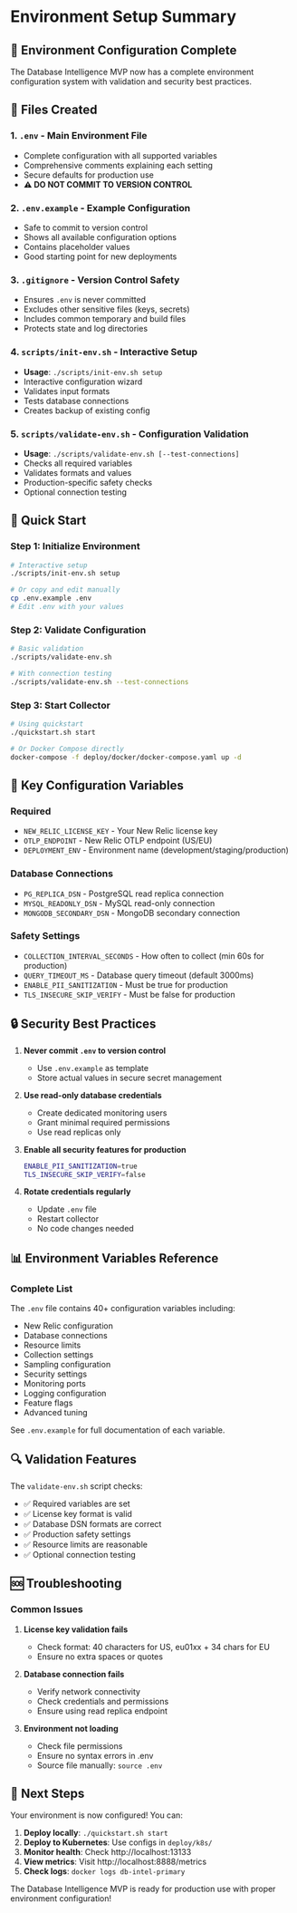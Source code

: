 # Environment Setup Summary

## 🎯 Environment Configuration Complete

The Database Intelligence MVP now has a complete environment configuration system with validation and security best practices.

## 📁 Files Created

### 1. `.env` - Main Environment File
- Complete configuration with all supported variables
- Comprehensive comments explaining each setting
- Secure defaults for production use
- **⚠️ DO NOT COMMIT TO VERSION CONTROL**

### 2. `.env.example` - Example Configuration
- Safe to commit to version control
- Shows all available configuration options
- Contains placeholder values
- Good starting point for new deployments

### 3. `.gitignore` - Version Control Safety
- Ensures `.env` is never committed
- Excludes other sensitive files (keys, secrets)
- Includes common temporary and build files
- Protects state and log directories

### 4. `scripts/init-env.sh` - Interactive Setup
- **Usage**: `./scripts/init-env.sh setup`
- Interactive configuration wizard
- Validates input formats
- Tests database connections
- Creates backup of existing config

### 5. `scripts/validate-env.sh` - Configuration Validation
- **Usage**: `./scripts/validate-env.sh [--test-connections]`
- Checks all required variables
- Validates formats and values
- Production-specific safety checks
- Optional connection testing

## 🚀 Quick Start

### Step 1: Initialize Environment
```bash
# Interactive setup
./scripts/init-env.sh setup

# Or copy and edit manually
cp .env.example .env
# Edit .env with your values
```

### Step 2: Validate Configuration
```bash
# Basic validation
./scripts/validate-env.sh

# With connection testing
./scripts/validate-env.sh --test-connections
```

### Step 3: Start Collector
```bash
# Using quickstart
./quickstart.sh start

# Or Docker Compose directly
docker-compose -f deploy/docker/docker-compose.yaml up -d
```

## 🔧 Key Configuration Variables

### Required
- `NEW_RELIC_LICENSE_KEY` - Your New Relic license key
- `OTLP_ENDPOINT` - New Relic OTLP endpoint (US/EU)
- `DEPLOYMENT_ENV` - Environment name (development/staging/production)

### Database Connections
- `PG_REPLICA_DSN` - PostgreSQL read replica connection
- `MYSQL_READONLY_DSN` - MySQL read-only connection
- `MONGODB_SECONDARY_DSN` - MongoDB secondary connection

### Safety Settings
- `COLLECTION_INTERVAL_SECONDS` - How often to collect (min 60s for production)
- `QUERY_TIMEOUT_MS` - Database query timeout (default 3000ms)
- `ENABLE_PII_SANITIZATION` - Must be true for production
- `TLS_INSECURE_SKIP_VERIFY` - Must be false for production

## 🔒 Security Best Practices

1. **Never commit `.env` to version control**
   - Use `.env.example` as template
   - Store actual values in secure secret management

2. **Use read-only database credentials**
   - Create dedicated monitoring users
   - Grant minimal required permissions
   - Use read replicas only

3. **Enable all security features for production**
   ```bash
   ENABLE_PII_SANITIZATION=true
   TLS_INSECURE_SKIP_VERIFY=false
   ```

4. **Rotate credentials regularly**
   - Update `.env` file
   - Restart collector
   - No code changes needed

## 📊 Environment Variables Reference

### Complete List
The `.env` file contains 40+ configuration variables including:
- New Relic configuration
- Database connections  
- Resource limits
- Collection settings
- Sampling configuration
- Security settings
- Monitoring ports
- Logging configuration
- Feature flags
- Advanced tuning

See `.env.example` for full documentation of each variable.

## 🔍 Validation Features

The `validate-env.sh` script checks:
- ✅ Required variables are set
- ✅ License key format is valid
- ✅ Database DSN formats are correct
- ✅ Production safety settings
- ✅ Resource limits are reasonable
- ✅ Optional connection testing

## 🆘 Troubleshooting

### Common Issues

1. **License key validation fails**
   - Check format: 40 characters for US, eu01xx + 34 chars for EU
   - Ensure no extra spaces or quotes

2. **Database connection fails**
   - Verify network connectivity
   - Check credentials and permissions
   - Ensure using read replica endpoint

3. **Environment not loading**
   - Check file permissions
   - Ensure no syntax errors in .env
   - Source file manually: `source .env`

## 🎉 Next Steps

Your environment is now configured! You can:

1. **Deploy locally**: `./quickstart.sh start`
2. **Deploy to Kubernetes**: Use configs in `deploy/k8s/`
3. **Monitor health**: Check http://localhost:13133
4. **View metrics**: Visit http://localhost:8888/metrics
5. **Check logs**: `docker logs db-intel-primary`

The Database Intelligence MVP is ready for production use with proper environment configuration!